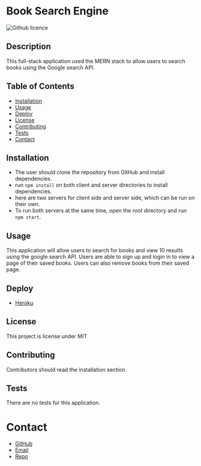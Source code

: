# Book Search Engine
![Github licence](http://img.shields.io/badge/license-MIT-blue.svg)

## Description
This full-stack application used the MERN stack to allow users to search books using the Google search API. 

## Table of Contents
* [Installation](#installation)
* [Usage](#usage)
* [Deploy](#deploy)
* [License](#license)
* [Contributing](#contributing)
* [Tests](#tests)
* [Contact](#contact)

## Installation
- The user should clone the repository from GitHub and install dependencies.
- run `npm install` on both client and server directories to install dependencies.
- here are two servers for client side and server side, which can be run on their own.
- To run both servers at the same time, open the root directory and run `npm start`.

## Usage 
This application will allow users to search for books and view 10 results using the google search API. Users are able to sign up and login in to view a page of their saved books.  Users can also remove books from their saved page.<br>

## Deploy
- [Heroku](https://wraithq.herokuapp.com/ 'Heroku')

## License 
This project is license under MIT

## Contributing 
Contributors should read the installation section. 

## Tests
There are no tests for this application.

# Contact
- [GitHub](https://github.com/viakeegan 'GitHub')
- [Email](mailto:viakeegan@gmail.com 'Email')
- [Repo](https://github.com/viakeegan/mern-google-book-search-engine-21 'Repo')

